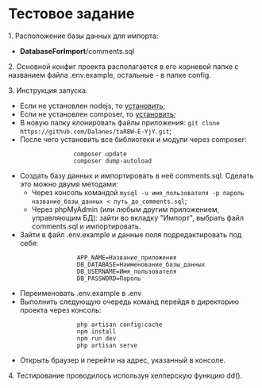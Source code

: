 <h1>Тестовое задание</h1>
<p>
    1. Расположение базы данных для импорта:
    <ul>
        <li><strong>DatabaseForImport</strong>/comments.sql</li>
    </ul>
</p>
<p>
2. Основной конфиг проекта располагается в его корневой папке 
с названием файла .env.example, остальные - в папке config.
</p>
<p>
    3. Инструкция запуска.
    <ul>
        <li>
            Если не установлен nodejs, то <a href="https://nodejs.org/en/">установить</a>;
        </li>
        <li>
            Если не установлен composer, то <a href="https://getcomposer.org/">установить</a>;
        </li>
        <li>
                   В новую папку клонировать файлы приложения:
                   <code>git clone https://github.com/Dalanes/taR8W-E-YjY.git</code>;
                </li>
                <li>
                   После чего установить все библиотеки и модули через composer:
                   
                   
                   composer update
                   composer dump-autoload
                   
</li>
                <li>
                    Создать базу данных и импортировать в неё comments.sql.
                    Сделать это можно двумя методами:
                    <ul>
                        <li>
                            Через консоль командой <code>mysql -u имя_пользователя -p пароль название_базы_данных < путь_до_comments.sql</code>;
                        </li>
                        <li>
                            Через phpMyAdmin (или любым другим приложением, управляющим БД): зайти во вкладку "Импорт",
                            выбрать файл comments.sql и импортировать.
                        </li>
                    </ul>
                </li>
                <li>
                    Зайти в файл .env.example и данные поля подредактировать под себя: 
                    
                    APP_NAME=Название_приложения
                    DB_DATABASE=Наименование_базы_данных
                    DB_USERNAME=Имя_пользователя
                    DB_PASSWORD=Пароль
                    
                    
</li>
                <li>
                    Переименовать .env.example в .env
                </li>
                <li>
                    Выполнить следующую очередь команд перейдя
                    в директорию проекта через консоль:
                    
                    php artisan config:cache
                    npm install
                    npm run dev
                    php artisan serve
</li>
                <li>
                    Открыть браузер и перейти на адрес, указанный в консоле.
                </li>
    </ul>
</p>
<p>
    4. Тестирование проводилось используя хелперскую функцию dd().
</p>

